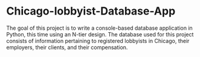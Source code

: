 # Chicago-lobbyist-Database-App
The goal of this project is to write a console-based database application in Python, this time using an N-tier design. The database used for this project consists of information pertaining to registered lobbyists in Chicago, their employers, their clients, and their compensation.
